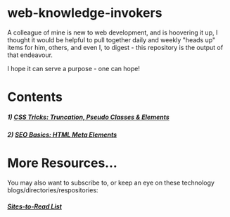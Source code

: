 # web-knowledge-invokers
A colleague of mine is new to web development, and is hoovering it up, I thought it would be helpful to pull together daily and weekly "heads up" items for him, others, and even I, to digest - this repository is the output of that endeavour.

I hope it can serve a purpose - one can hope!


# Contents
##### 1) [CSS Tricks: Truncation, Pseudo Classes & Elements](./episodes/1.md)
##### 2) [SEO Basics: HTML Meta Elements](./episodes/2.md)


# More Resources...
You may also want to subscribe to, or keep an eye on these technology blogs/directories/respositories:
##### [Sites-to-Read List](./resources/sites-to-read.md)

